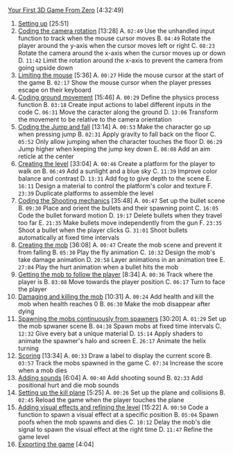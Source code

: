 
[Your First 3D Game From Zero](https://www.gdquest.com/library/first_3d_game_godot4_arena_fps/) [4:32:49]  

01. [Setting up](https://player.vimeo.com/video/1060451728?h=1323494251) [25:51]
02. [Coding the camera rotation](https://player.vimeo.com/video/1060451747?h=98bfef9546) [13:28]
  A. `02:49` Use the unhandled input function to track when the mouse cursor moves
  B. `04:49` Rotate the player around the y-axis when the cursor moves left or right
  C. `08:23` Rotate the camera around the x-axis when the cursor moves up or down
  D. `11:42` Limit the rotation around the x-axis to prevent the camera from going upside down
03. [Limiting the mouse](https://player.vimeo.com/video/1060451758?h=6f5d737e05) [5:36]
  A. `00:27` Hide the mouse cursor at the start of the game
  B. `02:17` Show the mouse cursor when the player presses escape on their keyboard
04. [Coding ground movement](https://player.vimeo.com/video/1060451770?h=cd0624d20e) [15:46]
  A. `00:29` Define the physics process function
  B. `03:18` Create input actions to label different inputs in the code
  C. `06:31` Move the caracter along the ground
  D. `13:06` Transform the movement to be relative to the camera orientation
05. [Coding the Jump and fall](https://player.vimeo.com/video/1060451781?h=a0b6e248f6) [13:14]
  A. `00:53` Make the character go up when pressing jump
  B. `02:31` Apply gravity to fall back on the floor
  C. `05:52` Only allow jumping when the character touches the floor
  D. `06:29` Jump higher when keeping the jump key down
  E. `08:08` Add an aim reticle at the center
06. [Creating the level](https://player.vimeo.com/video/1060451791?h=9daba54269) [33:04]
  A. `00:46` Create a platform for the player to walk on
  B. `06:49` Add a sunlight and a blue sky
  C. `11:39` Improve color balance and contrast
  D. `13:31` Add fog to give depth to the scene
  E. `16:11` Design a material to control the platform's color and texture
  F. `23:39` Duplicate platforms to assemble the level
07. [Coding the Shooting mechanics](https://player.vimeo.com/video/1060451806?h=c71530aa4f) [35:48]
  A. `00:47` Set up the bullet scene
  B. `09:30` Place and orient the bullets and their spawning point
  C. `16:05` Code the bullet forward motion
  D. `19:17` Delete bullets when they travel too far
  E. `21:35` Make bullets move independently from the gun
  F. `23:35` Shoot a bullet when the player clicks
  G. `31:01` Shoot bullets automatically at fixed time intervals
08. [Creating the mob](https://player.vimeo.com/video/1060451822?h=25a9576abd) [36:08]
  A. `00:47` Create the mob scene and prevent it from falling
  B. `05:30` Play the fly animation
  C. `10:32` Design the mob's take damage animation
  D. `20:58` Layer animations in an animation tree
  E. `27:04` Play the hurt animation when a bullet hits the mob
09. [Getting the mob to follow the player](https://player.vimeo.com/video/1060451842?h=3e4df4c403) [8:34]
  A. `00:36` Track where the player is
  B. `03:08` Move towards the player position
  C. `06:17` Turn to  face the player
10. [Damaging and killing the mob](https://player.vimeo.com/video/1060451861?h=7fd147ad2b) [10:31]
  A. `00:24` Add health and kill the mob when health reaches 0
  B. `06:30` Make the mob disappear after dying
11. [Spawning the mobs continuously from spawners](https://player.vimeo.com/video/1060451878?h=7abfa33017) [30:20]
  A. `01:29` Set up the mob spwaner scene
  B. `04:38` Spawn mobs at fixed time intervals
  C. `12:32` Give every bat a unique material
  D. `15:14` Apply shaders to animate the spawner's halo and screen
  E. `26:17` Animate the helix turning
12. [Scoring](https://player.vimeo.com/video/1060451897?h=11a0de95a4) [13:34]
  A. `00:33` Draw a label to display the current score
  B. `03:57` Track the mobs spawned in the game
  C. `07:34` Increase the score when a mob dies
13. [Adding sounds](https://player.vimeo.com/video/1060451917?h=343ed5b80d) [6:04]
  A. `00:40` Add shooting sound
  B. `02:33` Add positional hurt and die mob sounds
14. [Setting up the kill plane](https://player.vimeo.com/video/1060451930?h=734fb29dd3) [5:25]
  A. `00:26` Set up the plane and collisions
  B. `02:45` Reload the game when the player touches the plane
15. [Adding visual effects and refining the level](https://player.vimeo.com/video/1060451946?h=f5a67a69cf) [15:22]
  A. `00:50` Code a function to spawn a visual effect at a specific position
  B. `05:04` Spawn poofs when the mob spawns and dies
  C. `10:12` Delay the mob's die signal to spawn the visual effect at the right time
  D. `11:47` Refine the game level
16. [Exporting the game](https://player.vimeo.com/video/1060451959?h=4f0946de95) [4:04]


